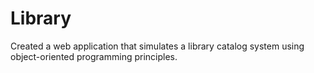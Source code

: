 # Library
Created a web application that simulates a library catalog system using object-oriented programming principles.
